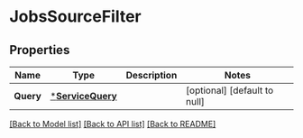 # JobsSourceFilter

## Properties
Name | Type | Description | Notes
------------ | ------------- | ------------- | -------------
**Query** | [***ServiceQuery**](serviceQuery.md) |  | [optional] [default to null]

[[Back to Model list]](../../README.md#documentation-for-models) [[Back to API list]](../../README.md#documentation-for-api-endpoints) [[Back to README]](../../README.md)



